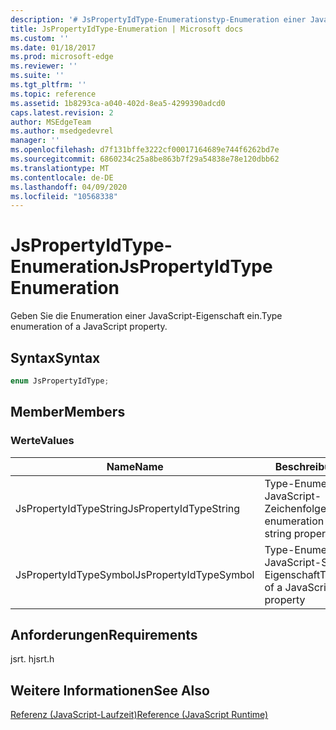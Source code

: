 ```yaml
---
description: '# JsPropertyIdType-Enumerationstyp-Enumeration einer JavaScript-Eigenschaft'
title: JsPropertyIdType-Enumeration | Microsoft docs
ms.custom: ''
ms.date: 01/18/2017
ms.prod: microsoft-edge
ms.reviewer: ''
ms.suite: ''
ms.tgt_pltfrm: ''
ms.topic: reference
ms.assetid: 1b8293ca-a040-402d-8ea5-4299390adcd0
caps.latest.revision: 2
author: MSEdgeTeam
ms.author: msedgedevrel
manager: ''
ms.openlocfilehash: d7f131bffe3222cf00017164689e744f6262bd7e
ms.sourcegitcommit: 6860234c25a8be863b7f29a54838e78e120dbb62
ms.translationtype: MT
ms.contentlocale: de-DE
ms.lasthandoff: 04/09/2020
ms.locfileid: "10568338"
---
```

# <span data-ttu-id="09b21-103">JsPropertyIdType-Enumeration</span><span class="sxs-lookup"><span data-stu-id="09b21-103">JsPropertyIdType Enumeration</span></span>
<span data-ttu-id="09b21-104">Geben Sie die Enumeration einer JavaScript-Eigenschaft ein.</span><span class="sxs-lookup"><span data-stu-id="09b21-104">Type enumeration of a JavaScript property.</span></span>  
  
## <span data-ttu-id="09b21-105">Syntax</span><span class="sxs-lookup"><span data-stu-id="09b21-105">Syntax</span></span>  
  
```cpp  
enum JsPropertyIdType;  
```  
  
## <span data-ttu-id="09b21-106">Member</span><span class="sxs-lookup"><span data-stu-id="09b21-106">Members</span></span>  
  
### <span data-ttu-id="09b21-107">Werte</span><span class="sxs-lookup"><span data-stu-id="09b21-107">Values</span></span>  
  
|<span data-ttu-id="09b21-108">Name</span><span class="sxs-lookup"><span data-stu-id="09b21-108">Name</span></span>|<span data-ttu-id="09b21-109">Beschreibung</span><span class="sxs-lookup"><span data-stu-id="09b21-109">Description</span></span>|  
|----------|-----------------|  
|<span data-ttu-id="09b21-110">JsPropertyIdTypeString</span><span class="sxs-lookup"><span data-stu-id="09b21-110">JsPropertyIdTypeString</span></span>|<span data-ttu-id="09b21-111">Type-Enumeration einer JavaScript-Zeichenfolgeneigenschaft</span><span class="sxs-lookup"><span data-stu-id="09b21-111">Type enumeration of a JavaScript string property</span></span>|  
|<span data-ttu-id="09b21-112">JsPropertyIdTypeSymbol</span><span class="sxs-lookup"><span data-stu-id="09b21-112">JsPropertyIdTypeSymbol</span></span>|<span data-ttu-id="09b21-113">Type-Enumeration einer JavaScript-Symbol Eigenschaft</span><span class="sxs-lookup"><span data-stu-id="09b21-113">Type enumeration of a JavaScript symbol property</span></span>|  
  
## <span data-ttu-id="09b21-114">Anforderungen</span><span class="sxs-lookup"><span data-stu-id="09b21-114">Requirements</span></span>  
 <span data-ttu-id="09b21-115">jsrt. h</span><span class="sxs-lookup"><span data-stu-id="09b21-115">jsrt.h</span></span>  
  
## <span data-ttu-id="09b21-116">Weitere Informationen</span><span class="sxs-lookup"><span data-stu-id="09b21-116">See Also</span></span>  
 [<span data-ttu-id="09b21-117">Referenz (JavaScript-Laufzeit)</span><span class="sxs-lookup"><span data-stu-id="09b21-117">Reference (JavaScript Runtime)</span></span>](../chakra-hosting/reference-javascript-runtime.md)